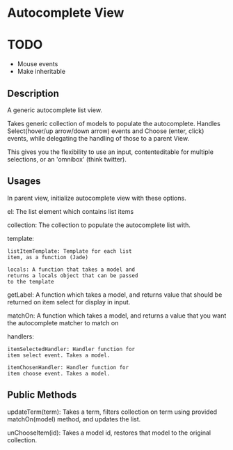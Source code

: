 # Autocomplete View

# TODO
- Mouse events
- Make inheritable

## Description

A generic autocomplete list view.

Takes generic collection of models to populate the
autocomplete. Handles Select(hover/up arrow/down arrow)
events and Choose (enter, click) events, while delegating
the handling of those to a parent View.

This gives you the flexibility to use an input,
contenteditable for multiple selections, or an 'omnibox'
(think twitter).



## Usages
In parent view, initialize autocomplete view with
these options.

el: The list element which contains list items

collection: The collection to populate the
autocomplete list with.

template:

    listItemTemplate: Template for each list
    item, as a function (Jade)

    locals: A function that takes a model and
    returns a locals object that can be passed
    to the template

getLabel: A function which takes a model, and
returns value that should be returned on item
select for display in input.

matchOn: A function which takes a model, and
returns a value that you want the autocomplete
matcher to match on

handlers:

    itemSelectedHandler: Handler function for
    item select event. Takes a model.

    itemChosenHandler: Handler function for
    item choose event. Takes a model.


## Public Methods

updateTerm(term): Takes a term, filters
collection on term using provided
matchOn(model) method, and updates the list.

unChooseItem(id): Takes a model id, restores
that model to the original collection.
